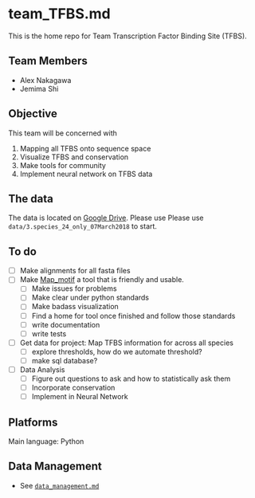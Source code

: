 # team_TFBS.md

This is the home repo for Team Transcription Factor Binding Site (TFBS). 

## Team Members

- Alex Nakagawa
- Jemima Shi

## Objective 

This team will be concerned with 

1. Mapping all TFBS onto sequence space
2. Visualize TFBS and conservation
3. Make tools for community
4. Implement neural network on TFBS data

## The data

The data is located on [Google Drive](https://drive.google.com/open?id=1kAh9NPg0gin4KIYvdz2Czi1LCQ2Js06X). Please use Please use `data/3.species_24_only_07March2018` to start.

## To do 

- [ ] Make alignments for all fasta files
- [ ] Make [Map_motif](https://github.com/iamciera/map_motif) a tool that is friendly and usable. 
    -  [ ] Make issues for problems 
    -  [ ] Make clear under python standards
    -  [ ] Make badass visualization
    -  [ ] Find a home for tool once finished and follow those standards
    -  [ ] write documentation
    -  [ ] write tests
-  [ ]  Get data for project: Map TFBS information for across all species
    -  [ ] explore thresholds, how do we automate threshold?
    -  [ ] make sql database?
- [ ] Data Analysis
    - [ ] Figure out questions to ask and how to statistically ask them
    - [ ] Incorporate conservation
    - [ ] Implement in Neural Network

## Platforms

Main language: Python

## Data Management

- See [`data_management.md`](https://github.com/DiscoveryDNA/team_TFBS/blob/master/data_managment.md)
